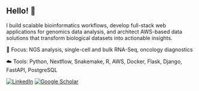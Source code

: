 ## Hello! 👋

I build scalable bioinformatics workflows, develop full-stack web applications for genomics data analysis, and architect AWS-based data solutions that transform biological datasets into actionable insights.

🧬 Focus: NGS analysis, single-cell and bulk RNA-Seq, oncology diagnostics

☁️  Tools: Python, Nextflow, Snakemake, R, AWS, Docker, Flask, Django, FastAPI, PostgreSQL

[![LinkedIn](https://img.shields.io/badge/LinkedIn-0077B5?style=for-the-badge&logo=linkedin&logoColor=white)](https://linkedin.com/in/ryland-bednarek)
[![Google Scholar](https://img.shields.io/badge/Google_Scholar-4285F4?style=for-the-badge&logo=google-scholar&logoColor=white)](https://scholar.google.com/citations?user=4-NB5nkAAAAJ&hl=en)

